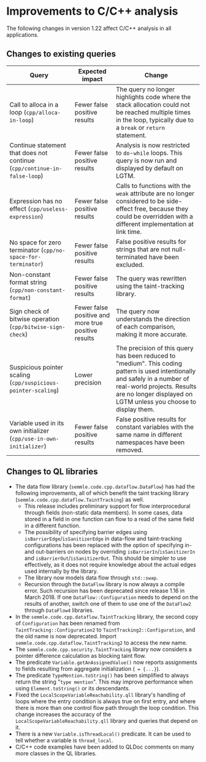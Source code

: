 # Improvements to C/C++ analysis

The following changes in version 1.22 affect C/C++ analysis in all applications.

## Changes to existing queries

| **Query**                  | **Expected impact**    | **Change**                                                       |
|----------------------------|------------------------|------------------------------------------------------------------|
| Call to alloca in a loop (`cpp/alloca-in-loop`) | Fewer false positive results | The query no longer highlights code where the stack allocation could not be reached multiple times in the loop, typically due to a `break` or `return` statement. |
| Continue statement that does not continue (`cpp/continue-in-false-loop`) | Fewer false positive results | Analysis is now restricted to `do`-`while` loops. This query is now run and displayed by default on LGTM. |
| Expression has no effect (`cpp/useless-expression`) | Fewer false positive results | Calls to functions with the `weak` attribute are no longer considered to be side-effect free, because they could be overridden with a different implementation at link time. |
| No space for zero terminator (`cpp/no-space-for-terminator`) | Fewer false positive results | False positive results for strings that are not null-terminated have been excluded. |
| Non-constant format string (`cpp/non-constant-format`) | Fewer false positive results | The query was rewritten using the taint-tracking library. |
| Sign check of bitwise operation (`cpp/bitwise-sign-check`) | Fewer false positive and more true positive results | The query now understands the direction of each comparison, making it more accurate. |
| Suspicious pointer scaling (`cpp/suspicious-pointer-scaling`) | Lower precision | The precision of this query has been reduced to "medium". This coding pattern is used intentionally and safely in a number of real-world projects. Results are no longer displayed on LGTM unless you choose to display them. |
| Variable used in its own initializer (`cpp/use-in-own-initializer`) | Fewer false positive results | False positive results for constant variables with the same name in different namespaces have been removed. |

## Changes to QL libraries

- The data flow library (`semmle.code.cpp.dataflow.DataFlow`) has had the
  following improvements, all of which benefit the taint tracking library
  (`semmle.code.cpp.dataflow.TaintTracking`) as well.
  - This release includes preliminary support for flow interprocedural through
    fields (non-static data members). In some cases, data stored in a field in
    one function can flow to a read of the same field in a different function.
  - The possibility of specifying barrier edges using
    `isBarrierEdge`/`isSanitizerEdge` in data-flow and taint-tracking
    configurations has been replaced with the option of specifying in- and
    out-barriers on nodes by overriding `isBarrierIn`/`isSanitizerIn` and
    `isBarrierOut`/`isSanitizerOut`. This should be simpler to use effectively,
    as it does not require knowledge about the actual edges used internally by
    the library.
  - The library now models data flow through `std::swap`.
  - Recursion through the `DataFlow` library is now always a compile error. Such recursion has been deprecated since release 1.16 in March 2018. If one `DataFlow::Configuration` needs to depend on the results of another, switch one of them to use one of the `DataFlow2` through `DataFlow4` libraries.
- In the `semmle.code.cpp.dataflow.TaintTracking` library, the second copy of `Configuration` has been renamed from `TaintTracking::Configuration2` to `TaintTracking2::Configuration`, and the old name is now deprecated. Import `semmle.code.cpp.dataflow.TaintTracking2` to access the new name.
- The `semmle.code.cpp.security.TaintTracking` library now considers a pointer difference calculation as blocking taint flow.
- The predicate `Variable.getAnAssignedValue()` now reports assignments to fields resulting from aggregate initialization (` = {...}`).
- The predicate `TypeMention.toString()` has been simplified to always return the string "`type mention`".  This may improve performance when using `Element.toString()` or its descendants.
- Fixed the `LocalScopeVariableReachability.qll` library's handling of loops where the entry condition is always true on first entry, and where there is more than one control flow path through the loop condition. This change increases the accuracy of the `LocalScopeVariableReachability.qll` library and queries that depend on it.
- There is a new `Variable.isThreadLocal()` predicate. It can be used to tell whether a variable is `thread_local`.
- C/C++ code examples have been added to QLDoc comments on many more classes in the QL libraries.
